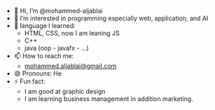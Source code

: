 - 👋 Hi, I’m @mohammed-aljablai
- 👀 I’m interested in programming
  especially web, application, and AI
- 🌱 language I learned:
  - HTML, CSS, now I am leaning JS
  - C++
  - java (oop - javafx - ...)
- 📫 How to reach me:
  - mohammed.aljablai@gmail.com 
- 😄 Pronouns: He
- ⚡ Fun fact:
  - I am good at graphic design
  - I am learning business management in addition marketing.

<!---
mohammed-aljablai/mohammed-aljablai is a ✨ special ✨ repository because its `README.md` (this file) appears on your GitHub profile.
You can click the Preview link to take a look at your changes.
--->
